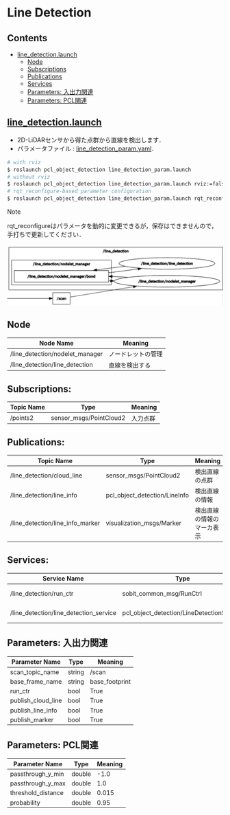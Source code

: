 # Line Detection

## Contents

- [line_detection.launch](#line_detection)
    - [Node](#node)
    - [Subscriptions](#subscriptions)
    - [Publications](#publications)
    - [Services](#services)
    - [Parameters: 入出力関連](#parameters-入出力関連)
    - [Parameters: PCL関連](#parameters-pcl関連)


## [line_detection.launch](../../launch/line_detection.launch)

- 2D-LiDARセンサから得た点群から直線を検出します．
- パラメータファイル : [line_detection_param.yaml](../../param/line_detection_param.yaml)．


```bash
# with rviz
$ roslaunch pcl_object_detection line_detection_param.launch
# without rviz
$ roslaunch pcl_object_detection line_detection_param.launch rviz:=false
# rqt_reconfigure-based parameter configuration
$ roslaunch pcl_object_detection line_detection_param.launch rqt_reconfigure:=true
```

> [!NOTE]
> rqt_reconfigureはパラメータを動的に変更できるが，保存はできませんので，手打ちで更新してください． 

<div align="center">
    <img src="../img/rosgraph_line.png">
</div>


## Node

| Node Name | Meaning |
| --- | --- |
| /line_detection/nodelet_manager | ノードレットの管理 |
| /line_detection/line_detection  | 直線を検出する |


## Subscriptions:

| Topic Name | Type | Meaning |
| --- | --- | --- |
| /points2|sensor_msgs/PointCloud2 | 入力点群 |


## Publications:

| Topic Name | Type | Meaning |
| --- | --- | --- |
| /line_detection/cloud_line       | sensor_msgs/PointCloud2       | 検出直線の点群 |
| /line_detection/line_info        | pcl_object_detection/LineInfo | 検出直線の情報 |
| /line_detection/line_info_marker | visualization_msgs/Marker     | 検出直線の情報のマーカ表示 |


## Services:

| Service Name | Type | Meaning |
| --- | --- | --- |
| /line_detection/run_ctr                | sobit_common_msg/RunCtrl                  | 検出のオンオフ |
| /line_detection/line_detection_service | pcl_object_detection/LineDetectionService | 直線検出サービス |


## Parameters: 入出力関連

| Parameter Name | Type | Meaning |
| --- | --- | --- |
| scan_topic_name    | string | /scan          | サブスクライブする点群のトピック名 |
| base_frame_name    | string | base_footprint | 基準フレーム名 |
| run_ctr            | bool   | True           | サブスクライバのオンオフ |
| publish_cloud_line | bool   | True           | 検出した直線点群をパブリッシュするか |
| publish_line_info  | bool   | True           | 直線の情報をパブリッシュするか |
| publish_marker     | bool   | True           | Rvizにマーカをパブリッシュするか |


## Parameters: PCL関連

| Parameter Name | Type | Meaning |
| --- | --- | --- |
| passthrough_y_min  | double | -1.0  | passthroughのy軸の最小距離[m] |
| passthrough_y_max  | double | 1.0   | passthroughのy軸の最大距離[m] |
| threshold_distance | double | 0.015 | 直線検出時のモデルしきい値(ユーザ指定のパラメータ)の距離[m] |
| probability        | double | 0.95  | 直線検出時の外れ値のないサンプルを少なくとも1つ選択する確率を設定(モデル適合確率) |
